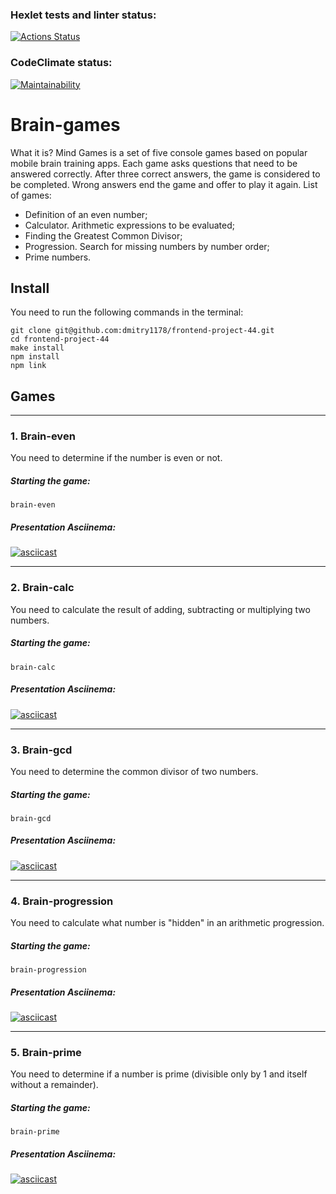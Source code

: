 ### Hexlet tests and linter status:
[![Actions Status](https://github.com/dmitry1178/frontend-project-44/workflows/hexlet-check/badge.svg)](https://github.com/dmitry1178/frontend-project-44/actions)

### CodeClimate status:
[![Maintainability](https://api.codeclimate.com/v1/badges/280f87e773ed8fbb106b/maintainability)](https://codeclimate.com/github/dmitry1178/frontend-project-44/maintainability)

# Brain-games
What it is?
Mind Games is a set of five console games based on popular mobile brain training apps. Each game asks questions that need to be answered correctly. After three correct answers, the game is considered to be completed. Wrong answers end the game and offer to play it again.
List of games:
* Definition of an even number;
* Calculator. Arithmetic expressions to be evaluated;
* Finding the Greatest Common Divisor;
* Progression. Search for missing numbers by number order;
* Prime numbers.

## Install
You need to run the following commands in the terminal:
```
git clone git@github.com:dmitry1178/frontend-project-44.git
cd frontend-project-44
make install
npm install
npm link
```

## Games
***
### 1. Brain-even
You need to determine if the number is even or not.
##### Starting the game:
``` brain-even ```
##### Presentation Asciinema:
[![asciicast](https://asciinema.org/a/h6kM4Ep3e7YVx6wsZX9gCtp5I.svg)](https://asciinema.org/a/h6kM4Ep3e7YVx6wsZX9gCtp5I)
***

### 2. Brain-calc
You need to calculate the result of adding, subtracting or multiplying two numbers.
##### Starting the game:
``` brain-calc ```
##### Presentation Asciinema:
[![asciicast](https://asciinema.org/a/w0BWfs4mNe7sP4FSx9AfcTPbc.svg)](https://asciinema.org/a/w0BWfs4mNe7sP4FSx9AfcTPbc)
***

### 3. Brain-gcd
You need to determine the common divisor of two numbers.
##### Starting the game:
``` brain-gcd ```
##### Presentation Asciinema:
[![asciicast](https://asciinema.org/a/rwLoXWdrT5SUuWCKQtkA9ANF6.svg)](https://asciinema.org/a/rwLoXWdrT5SUuWCKQtkA9ANF6)
***

### 4. Brain-progression
You need to calculate what number is "hidden" in an arithmetic progression.
##### Starting the game:
``` brain-progression ```
##### Presentation Asciinema:
[![asciicast](https://asciinema.org/a/T80k0IKcLNKS3nTgNbVuDQ8j4.svg)](https://asciinema.org/a/T80k0IKcLNKS3nTgNbVuDQ8j4)
***

### 5. Brain-prime
You need to determine if a number is prime (divisible only by 1 and itself without a remainder).
##### Starting the game:
``` brain-prime ```
##### Presentation Asciinema:
[![asciicast](https://asciinema.org/a/zRR5wPJgHrY6KHKVUqE4kdMdT.svg)](https://asciinema.org/a/zRR5wPJgHrY6KHKVUqE4kdMdT)